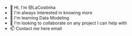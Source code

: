 - 👋 Hi, I'm @LaCostinha
- 👀 I'm always interested in knowing more
- 🌱 I'm learning Data Modeling
- 🤙 I'm looking to collaborate on any project I can help with
- 📫 Contact me here email

<!---
LaCostinha/LaCostinha is a ✨ special ✨ repository because its `README.md` (this file) appears on your GitHub profile.
You can click the Preview link to take a look at your changes.
--->

